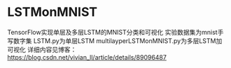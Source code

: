 # LSTMonMNIST
TensorFlow实现单层及多层LSTM的MNIST分类和可视化
实验数据集为mnist手写数字集
LSTM.py为单层LSTM
multilayperLSTMonMNIST.py为多层LSTM加可视化
详细内容见博客：https://blog.csdn.net/vivian_ll/article/details/89096487
